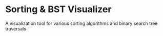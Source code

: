 # Sorting & BST Visualizer

A visualization tool for various sorting algorithms and binary search tree traversals 
